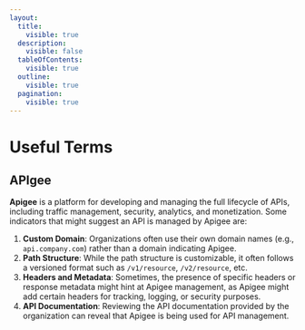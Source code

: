 ```yaml
---
layout:
  title:
    visible: true
  description:
    visible: false
  tableOfContents:
    visible: true
  outline:
    visible: true
  pagination:
    visible: true
---
```


# Useful Terms

## APIgee

**Apigee** is a platform for developing and managing the full lifecycle of APIs, including traffic management, security, analytics, and monetization. Some indicators that might suggest an API is managed by Apigee are:

1. **Custom Domain**: Organizations often use their own domain names (e.g., `api.company.com`) rather than a domain indicating Apigee.
2. **Path Structure**: While the path structure is customizable, it often follows a versioned format such as `/v1/resource`, `/v2/resource`, etc.
3. **Headers and Metadata**: Sometimes, the presence of specific headers or response metadata might hint at Apigee management, as Apigee might add certain headers for tracking, logging, or security purposes.
4. **API Documentation**: Reviewing the API documentation provided by the organization can reveal that Apigee is being used for API management.
